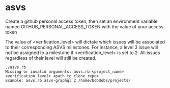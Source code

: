 # asvs

Create a github personal access token, then set an environment variable named GITHUB_PERSONAL_ACCESS_TOKEN with the value of your access token

The value of <verification_level> will dictate which issues will be associated to their corresponding ASVS milestones. For instance, a level 3 issue will not be assigned to a milestone if <verification_level> is set to 2. All issues regardless of their level will still be created.

```
./asvs.rb
Missing or invalid arguments: asvs.rb <project_name> <verification_level> <path_to_clone_repo>
Example: asvs.rb asvs-graphql 2 /home/bobdobs/projects/
```
